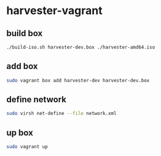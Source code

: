 # harvester-vagrant

## build box
```bash
./build-iso.sh harvester-dev.box ./harvester-amd64.iso
```

## add box
```bash
sudo vagrant box add harvester-dev harvester-dev.box
```

## define network
```bash
sudo virsh net-define --file network.xml
```

## up box
```bash
sudo vagrant up
```
